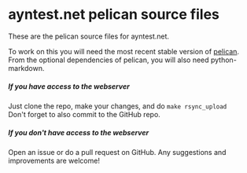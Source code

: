 # ayntest.net pelican source files

These are the pelican source files for ayntest.net.


To work on this you will need the most recent stable version of [pelican](http://blog.getpelican.com/).
From the optional dependencies of pelican, you will also need python-markdown.

##### If you have access to the webserver
Just clone the repo, make your changes, and do `make rsync_upload`  
Don't forget to also commit to the GitHub repo.

##### If you don't have access to the webserver
Open an issue or do a pull request on GitHub. Any suggestions and improvements are welcome!
